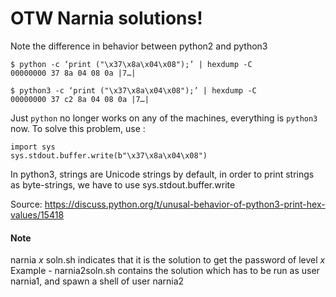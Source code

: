 # OTW Narnia solutions!

Note the difference in behavior between python2 and python3

    $ python -c ‘print ("\x37\x8a\x04\x08");’ | hexdump -C
    00000000 37 8a 04 08 0a |7…|

    $ python3 -c ‘print ("\x37\x8a\x04\x08");’ | hexdump -C
    00000000 37 c2 8a 04 08 0a |7…|

Just `python` no longer works on any of the machines, everything is `python3` now. To solve this problem, use :

    import sys
    sys.stdout.buffer.write(b"\x37\x8a\x04\x08")

In python3, strings are Unicode strings by default, in order to print strings as byte-strings, we have to use sys.stdout.buffer.write

Source: https://discuss.python.org/t/unusal-behavior-of-python3-print-hex-values/15418


#### Note
narnia _x_ soln.sh indicates that it is the solution to get the password of level _x_ 
Example - narnia2soln.sh contains the solution which has to be run as user narnia1, and spawn a shell of user narnia2
